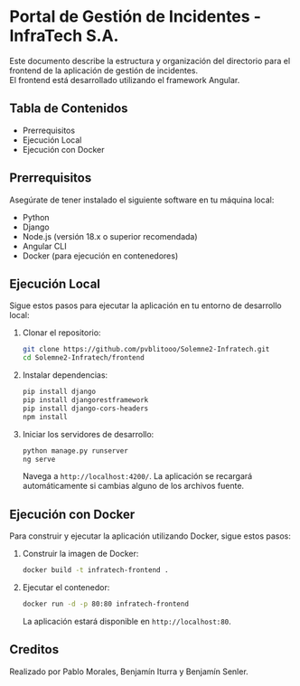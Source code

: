 # Portal de Gestión de Incidentes - InfraTech S.A.

Este documento describe la estructura y organización del directorio para el frontend de la aplicación de gestión de incidentes.  
El frontend está desarrollado utilizando el framework Angular. 

## Tabla de Contenidos
- Prerrequisitos
- Ejecución Local
- Ejecución con Docker

## Prerrequisitos
Asegúrate de tener instalado el siguiente software en tu máquina local:
- Python
- Django
- Node.js (versión 18.x o superior recomendada)
- Angular CLI
- Docker (para ejecución en contenedores)

## Ejecución Local
Sigue estos pasos para ejecutar la aplicación en tu entorno de desarrollo local:

1. Clonar el repositorio:
    ```bash
    git clone https://github.com/pvblitooo/Solemne2-Infratech.git
    cd Solemne2-Infratech/frontend
    ```

2. Instalar dependencias:
    ```bash
    pip install django
    pip install djangorestframework
    pip install django-cors-headers
    npm install
    ```

3. Iniciar los servidores de desarrollo:
    ```bash
    python manage.py runserver
    ng serve
    ```
    Navega a `http://localhost:4200/`. La aplicación se recargará automáticamente si cambias alguno de los archivos fuente. 

## Ejecución con Docker
Para construir y ejecutar la aplicación utilizando Docker, sigue estos pasos: 

1. Construir la imagen de Docker: 
    ```bash
    docker build -t infratech-frontend .
    ```

2. Ejecutar el contenedor: 
    ```bash
    docker run -d -p 80:80 infratech-frontend
    ```
    La aplicación estará disponible en `http://localhost:80`.

## Creditos
Realizado por Pablo Morales, Benjamín Iturra y Benjamín Senler.
